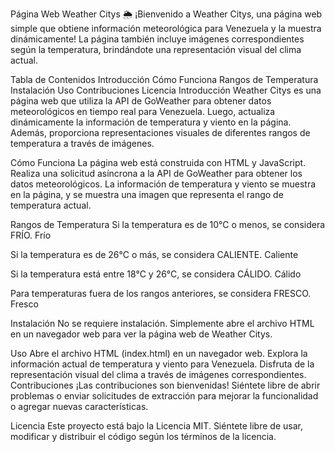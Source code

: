 
Página Web Weather Citys 🌦️
¡Bienvenido a Weather Citys, una página web simple que obtiene información meteorológica para Venezuela y la muestra dinámicamente! La página también incluye imágenes correspondientes según la temperatura, brindándote una representación visual del clima actual.

Tabla de Contenidos
Introducción
Cómo Funciona
Rangos de Temperatura
Instalación
Uso
Contribuciones
Licencia
Introducción
Weather Citys es una página web que utiliza la API de GoWeather para obtener datos meteorológicos en tiempo real para Venezuela. Luego, actualiza dinámicamente la información de temperatura y viento en la página. Además, proporciona representaciones visuales de diferentes rangos de temperatura a través de imágenes.

Cómo Funciona
La página web está construida con HTML y JavaScript. Realiza una solicitud asíncrona a la API de GoWeather para obtener los datos meteorológicos. La información de temperatura y viento se muestra en la página, y se muestra una imagen que representa el rango de temperatura actual.

Rangos de Temperatura
Si la temperatura es de 10°C o menos, se considera FRÍO.
Frío

Si la temperatura es de 26°C o más, se considera CALIENTE.
Caliente

Si la temperatura está entre 18°C y 26°C, se considera CÁLIDO.
Cálido

Para temperaturas fuera de los rangos anteriores, se considera FRESCO.
Fresco

Instalación
No se requiere instalación. Simplemente abre el archivo HTML en un navegador web para ver la página web de Weather Citys.

Uso
Abre el archivo HTML (index.html) en un navegador web.
Explora la información actual de temperatura y viento para Venezuela.
Disfruta de la representación visual del clima a través de imágenes correspondientes.
Contribuciones
¡Las contribuciones son bienvenidas! Siéntete libre de abrir problemas o enviar solicitudes de extracción para mejorar la funcionalidad o agregar nuevas características.

Licencia
Este proyecto está bajo la Licencia MIT. Siéntete libre de usar, modificar y distribuir el código según los términos de la licencia.




